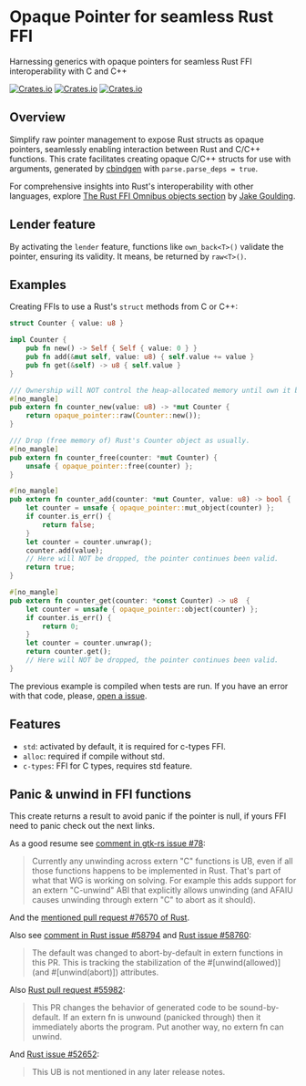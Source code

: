 # Opaque Pointer for seamless Rust FFI

Harnessing generics with opaque pointers for seamless Rust FFI interoperability with C and C++

[![Crates.io](https://img.shields.io/crates/v/opaque-pointer)](https://crates.io/crates/opaque-pointer)
[![Crates.io](https://img.shields.io/crates/l/opaque-pointer)](https://unlicense.org/)
[![Crates.io](https://img.shields.io/crates/d/opaque-pointer)](https://crates.io/crates/opaque-pointer)

## Overview

Simplify raw pointer management to expose Rust structs as opaque pointers, seamlessly enabling interaction between Rust and C/C++ functions.
This crate facilitates creating opaque C/C++ structs for use with arguments, generated by [cbindgen](https://crates.io/crates/cbindgen) with `parse.parse_deps = true`.

For comprehensive insights into Rust's interoperability with other languages, explore [The Rust FFI Omnibus objects section](http://jakegoulding.com/rust-ffi-omnibus/objects/) by [Jake Goulding](https://github.com/shepmaster).

## Lender feature

By activating the `lender` feature, functions like `own_back<T>()` validate the pointer, ensuring its validity.
It means, be returned by `raw<T>()`.

## Examples

Creating FFIs to use a Rust's `struct` methods from C or C++:

```rust
struct Counter { value: u8 }

impl Counter {
    pub fn new() -> Self { Self { value: 0 } }
    pub fn add(&mut self, value: u8) { self.value += value }
    pub fn get(&self) -> u8 { self.value }
}

/// Ownership will NOT control the heap-allocated memory until own it back.
#[no_mangle]
pub extern fn counter_new(value: u8) -> *mut Counter {
    return opaque_pointer::raw(Counter::new());
}

/// Drop (free memory of) Rust's Counter object as usually.
#[no_mangle]
pub extern fn counter_free(counter: *mut Counter) {
    unsafe { opaque_pointer::free(counter) };
}

#[no_mangle]
pub extern fn counter_add(counter: *mut Counter, value: u8) -> bool {
    let counter = unsafe { opaque_pointer::mut_object(counter) };
    if counter.is_err() {
        return false;
    }
    let counter = counter.unwrap();
    counter.add(value);
    // Here will NOT be dropped, the pointer continues been valid.
    return true;
}

#[no_mangle]
pub extern fn counter_get(counter: *const Counter) -> u8  {
    let counter = unsafe { opaque_pointer::object(counter) };
    if counter.is_err() {
        return 0;
    }
    let counter = counter.unwrap();
    return counter.get();
    // Here will NOT be dropped, the pointer continues been valid.
}
```

The previous example is compiled when tests are run. If you have an error
with that code, please, [open a issue](https://github.com/jhg/opaque-pointer-rs/issues?q=is%3Aissue+is%3Aopen).

## Features

- `std`: activated by default, it is required for c-types FFI.
- `alloc`: required if compile without std.
- `c-types`: FFI for C types, requires std feature.

## Panic & unwind in FFI functions

This create returns a result to avoid panic if the pointer is null, if yours FFI need to panic check out the next links.

As a good resume see [comment in gtk-rs issue #78](https://github.com/gtk-rs/gtk-rs/issues/78#issuecomment-753841968):
> Currently any unwinding across extern "C" functions is UB, even if all those functions happens
> to be implemented in Rust. That's part of what that WG is working on solving.
> For example this adds support for an extern "C-unwind" ABI that explicitly allows unwinding (and AFAIU causes
> unwinding through extern "C" to abort as it should).

And the [mentioned pull request #76570 of Rust](https://github.com/rust-lang/rust/pull/76570).

Also see [comment in Rust issue #58794](https://github.com/rust-lang/rust/issues/58794#issuecomment-468109183)
 and [Rust issue #58760](https://github.com/rust-lang/rust/issues/58760):
> The default was changed to abort-by-default in extern functions in this PR.
> This is tracking the stabilization of the #[unwind(allowed)] (and #[unwind(abort)]) attributes.

Also [Rust pull request #55982](https://github.com/rust-lang/rust/pull/55982):
> This PR changes the behavior of generated code to be sound-by-default. If an extern fn is unwound (panicked through) then it immediately aborts the program. Put another way, no extern fn can unwind.

And [Rust issue #52652](https://github.com/rust-lang/rust/issues/52652):
> This UB is not mentioned in any later release notes.

